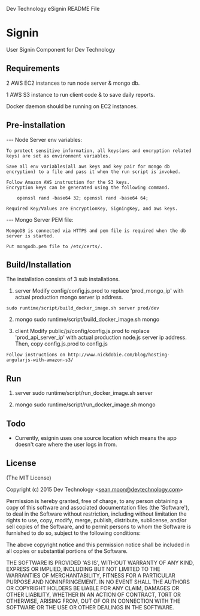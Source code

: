 Dev Technology eSignin README File

# Signin

  User Signin Component for Dev Technology
  
## Requirements
  2 AWS EC2 instances to run node server & mongo db.
  
  1 AWS S3 instance to run client code & to save daily reports.
  
  Docker daemon should be running on EC2 instances.
  
## Pre-installation
  --- Node Server env variables:
  
    To protect sensitive information, all keys(aws and encryption related keys) are set as environment variables.
  
    Save all env variables(all aws keys and key pair for mongo db encryption) to a file and pass it when the run script is invoked.
  
    Follow Amazon AWS instruction for the S3 keys. 
    Encryption keys can be generated using the following command.
  
    	openssl rand -base64 32; openssl rand -base64 64;
    	
    Required Key/Values are EncryptionKey, SigningKey, and aws keys.
  
  --- Mongo Server PEM file:
  
    MongoDB is connected via HTTPS and pem file is required when the db server is started. 
    
    Put mongodb.pem file to /etc/certs/.

## Build/Installation
  The installation consists of 3 sub installations.
  
  1. server
  	Modify config/config.js.prod to replace 'prod_mongo_ip' with actual production mongo server ip address.
  	
  	sudo runtime/script/build_docker_image.sh server prod/dev
  	
  2. mongo
  	sudo runtime/script/build_docker_image.sh mongo 
  	
  3. client
    Modify public/js/config/config.js.prod to replace 'prod_api_server_ip' with actual production node.js server ip address.
    Then, copy config.js.prod to config.js
        
  	Follow instructions on http://www.nickdobie.com/blog/hosting-angularjs-with-amazon-s3/
  	
## Run
  1. server
  	sudo runtime/script/run_docker_image.sh server <env variable file path>
  	
  2. mongo
  	sudo runtime/script/run_docker_image.sh mongo
  	
## Todo

  * Currently, esignin uses one source location which means the app doesn't care where the user logs in from.  

## License 

(The MIT License)

Copyright (c) 2015 Dev Technology &lt;sean.moon@devtechnology.com&gt;

Permission is hereby granted, free of charge, to any person obtaining
a copy of this software and associated documentation files (the
'Software'), to deal in the Software without restriction, including
without limitation the rights to use, copy, modify, merge, publish,
distribute, sublicense, and/or sell copies of the Software, and to
permit persons to whom the Software is furnished to do so, subject to
the following conditions:

The above copyright notice and this permission notice shall be
included in all copies or substantial portions of the Software.

THE SOFTWARE IS PROVIDED 'AS IS', WITHOUT WARRANTY OF ANY KIND,
EXPRESS OR IMPLIED, INCLUDING BUT NOT LIMITED TO THE WARRANTIES OF
MERCHANTABILITY, FITNESS FOR A PARTICULAR PURPOSE AND NONINFRINGEMENT.
IN NO EVENT SHALL THE AUTHORS OR COPYRIGHT HOLDERS BE LIABLE FOR ANY
CLAIM, DAMAGES OR OTHER LIABILITY, WHETHER IN AN ACTION OF CONTRACT,
TORT OR OTHERWISE, ARISING FROM, OUT OF OR IN CONNECTION WITH THE
SOFTWARE OR THE USE OR OTHER DEALINGS IN THE SOFTWARE.